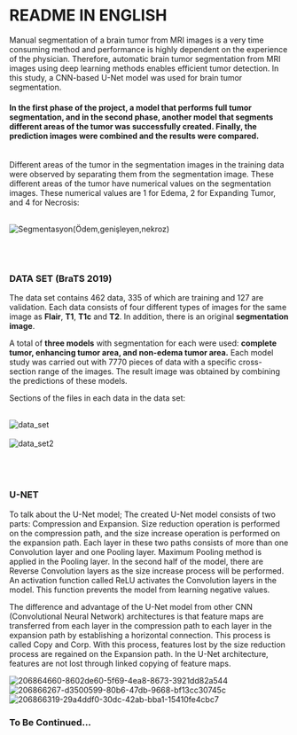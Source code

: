 # README IN ENGLISH

Manual segmentation of a brain tumor from MRI images is a very time consuming method and performance is highly dependent on the experience of the physician. Therefore, automatic brain tumor segmentation from MRI images using deep learning methods enables efficient tumor detection. In this study, a CNN-based U-Net model was used for brain tumor segmentation.

#### In the first phase of the project, a model that performs full tumor segmentation, and in the second phase, another model that segments different areas of the tumor was successfully created. Finally, the prediction images were combined and the results were compared. <br /><br />
Different areas of the tumor in the segmentation images in the training data were observed by separating them from the segmentation image. These different areas of the tumor have numerical values ​​on the segmentation images. These numerical values ​​are 1 for Edema, 2 for Expanding Tumor, and 4 for Necrosis: <br /><br />

![Segmentasyon(Ödem,genişleyen,nekroz)](https://user-images.githubusercontent.com/120099096/206866820-5f2ca28d-fa2c-4af6-ae20-e07099e971fe.png)

<br /><br />
### DATA SET (BraTS 2019)

The data set contains 462 data, 335 of which are training and 127 are validation. Each data consists of four different types of images for the same image as **Flair**, **T1**, **T1c** and **T2**. In addition, there is an original **segmentation image**. 

A total of **three models** with segmentation for each were used: **complete tumor, enhancing tumor area, and non-edema tumor area.** Each model study was carried out with 7770 pieces of data with a specific cross-section range of the images. The result image was obtained by combining the predictions of these models.

Sections of the files in each data in the data set: <br /> <br />

![data_set](https://user-images.githubusercontent.com/120099096/206864407-ca65e05b-06b2-48e1-8076-78ad18dec599.png) <br /><br />
![data_set2](https://user-images.githubusercontent.com/120099096/206864409-8c3fd7f3-406f-4be5-8fa0-7266b00c31d4.png) <br /><br /> <br /><br />

### U-NET

To talk about the U-Net model; The created U-Net model consists of two parts: Compression and Expansion. Size reduction operation is performed on the compression path, and the size increase operation is performed on the expansion path. Each layer in these two paths consists of more than one Convolution layer and one Pooling layer. Maximum Pooling method is applied in the Pooling layer. In the second half of the model, there are Reverse Convolution layers as the size increase process will be performed. An activation function called ReLU activates the Convolution layers in the model. This function prevents the model from learning negative values. 

The difference and advantage of the U-Net model from other CNN (Convolutional Neural Network) architectures is that feature maps are transferred from each layer in the compression path to each layer in the expansion path by establishing a horizontal connection. This process is called Copy and Corp. With this process, features lost by the size reduction process are regained on the Expansion path. In the U-Net architecture, features are not lost through linked copying of feature maps.


![206864660-8602de60-5f69-4ea8-8673-3921dd82a544](https://user-images.githubusercontent.com/120099096/215529763-a05b7a79-3198-44ff-b33e-3c11591f0a98.png)
![206866267-d3500599-80b6-47db-9668-bf13cc30745c](https://user-images.githubusercontent.com/120099096/215529935-abe286a5-d2be-41ec-a17c-5a41e855032e.png)
![206866319-29a4ddf0-30dc-42ab-bba1-15410fe4cbc7](https://user-images.githubusercontent.com/120099096/215529999-4345f2a9-5c49-4cff-a58d-e29917017b82.png)


### To Be Continued...

